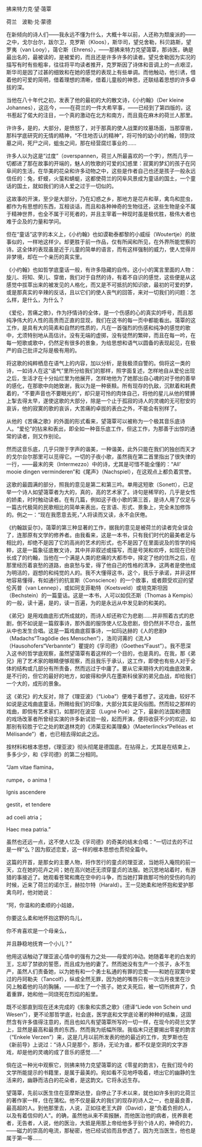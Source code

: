 拂来特力克·望·蔼覃

荷兰　波勒·兑·蒙德

  

  

在新倾向的诗人们——我永远不懂为什么，大概十年以前，人还称为颓废派的——之中，戈尔台尔，跋尔卫，克罗斯（Kloos），斯华司，望兑舍勒，科贝路斯，望罗夷（van Looy），蔼仑斯（Ehrens），——那拂来特力克望蔼覃，那诗医，确是最出名的，最被读的，是被爱的，而且还是许多许多的读者。望兑舍勒因为实况的描写有时有些粗率，往往将平均读者推开，克罗斯因了诗体和音调上的一点艰涩，斯华司是因了过甚的细致和在她的感觉的表现上有些单调。而他触动，他引诱，借着他的可爱的简明，借着理想的清晰，借着儿童般的神思，还联结着思想的许多卓拔的深。

当他在八十年代之初，发表了他的最初的大的散文诗，《小约翰》（Der kleine Johannes），这迄今，——在荷兰的一件大希罕事，——已经到了第四版的，这书惹起了偌大的注目，一个真的激动在北方和南方，而且竟在麻木的荷兰人那里。

许许多，是的，大部分，是愤怒了，对于那真的使人战栗的坟墓场面，当那穿凿，那科学底研究的无情的精神，“不住地否认的精神”，将可怜的幼小的约翰，领到坟墓之间，死尸之间，蛆虫之间，那在经营腐烂事业的……

许多人以为这是“过度”（overspannen，荷兰人所最喜欢的一个字），然而几乎一切都进了那在故事的开端的，魅人的牧歌的可爱的幻惑里：寂寞的梦幻的孩子在冈阜间的生活，在华美的花朵和许多动物之中，这些是作者自己也还是孩子一般永远信任的：兔，虾蟆，火萤和蜻蜓，这都使荷兰的冈阜风景成为童话的国土，一个童话的国土，就如我们的诗人爱之过于一切似的。

这故事的开演，至少是大部分，乃在幻惑之乡，那地方是花卉和草，禽鸟和昆虫，都作为有思想的东西，互相谈话，而且和各种神奇的生物往还，这些生物是全不属于精神世界，也全不属于可死者的，并且主宰着一种现时虽是极优胜，极伟大者也难于企及的力量和学问。

但在“童话”这字的本义上，《小约翰》也如谟勒泰都黎的小威绥（Woutertje）的故事似的，一样地这样少。却更胜于前一作品，仅有所闻和所见，在外界所能觉察的诗。这全体的表现虽是近于儿童的简单的语言，而有这样强制的威力，使人觉得并非梦境，却在一个亲历的真实里。

《小约翰》也如哲学底童话一般，有许多隐藏的自传。这小小的寓言里面的人物：旋儿、将知、荣儿、穿凿，我们对于自然的诗，有着不自识的感觉，这些便是从这感觉中拔萃出来的被发见的人格化，而又是不可抵抗的知识欲，最初的可爱的梦，或是那真实的辛辣的反话，且以它们的使人丧气的回答，来对一切我们的问题：怎么样，是什么，为什么？

《爱伦，苦痛之歌》，作为抒情诗的全体，是一个伤感的心的真实的呼号，而且那纯净伟大的人性的高贵而正直的显现，我们在这书的每一页中都能看出。蔼覃的这工作，是具有大的简素和自然的性质的，凡在一首强烈的伤感和纯净的感觉的歌中，尤须特别地从高估计。没有无端的虚掷，没有徒然的繁碎，而且在每一吟，在每一短歌或歌中，仍然足有很多的景象，为给思想和语气以圆备的表现起见，在极严的自己批评之际是极有用的。

将这歌的纯粹栖息在语气上的内容，加以分析，是我极须自警的。倘将这一类的诗，一如诗人在这“语气”里所分给我们的那样，照字面复述，怎样地自从爱伦出现之后，生活才在十分灿烂里为他展开，怎样地他为了她那出自心魂的对于他的善举的感化，在那歌中向她致谢，我以为是一种亵黩。所有现存的仇敌，沉默着和耗费着的，“不要声音也不要眼光的”，却只是可怜的肉体自己，将他的星儿从他的臂膊上掣去得太早，遂使这歌的大部分，除是一个止于孤寂的诗人的灵魂的无可慰安的哀诉，他的寂寞的歌的哀诉，大苦痛的卓拔的表白之外，不能会有别样了。

从他的《苦痛之歌》的外面的形式看来，望蔼覃可以被称为一个极其音乐底诗人。“爱伦”的拈来和表出，即全如一种音乐底工作，但这工作，为那善于出惊的通常的读者，则又作别论。

然而这音乐底，几乎只限于字声的谐美，一种谐美，此外只能在我们的独创而天才的戈尔台尔那里可以觅得它。一切的子夜小歌，虽然我在第二首里指出了很失律的一行，——最末的夹（Intermezzo）中的诗，尤其是可惜不能全懂的：“All’ mooie dingen verminderen”和《尾声》（Nachspiel），在这观点上都负着赏誉。

这歌的最圆满的部分，照我的意见是第二和第三吟。单用这短歌（Sonett），已足举一个诗人如望蔼覃者为大的，真的，高的艺术家了。诗句是稀罕的，几乎是女性的娇柔，时时触动读者。在有几篇，例如这子夜小歌的第三首，是诗人用了仅足与一篇古代极简的民歌相比的简单来表出，在言语、形式、景象上，完全未加修饰的。例之一：“现在我愿意去死，”人将读而又读，永不会厌倦。

《约翰跋妥尔》，蔼覃的第三种显著的工作，据我的意见是被荷兰的读者完全误会了，连那原有文学的修养者。由我看来，这是一本书，只有我们时代的最美者足与相比的，却绝不是因了它的高尚的艺术的形式，也不是因了在里面说及的哲学的纯粹，这是一篇象征底散文诗，其中并非叙述或描写，而是号哭和欢呼，如现在已经长成了的约翰，当他在一个满是人类的悲痛的大都市中，择定了他的住所之后，在那里经历着哀愁的道路，由哀愁与爱，得了他自己的性格的清净，这两者是使他成为明洁的，遐想的和纯觉的人的。我不大懂得这书，这个，我乐于承诺，并非这样地容易懂得，有如通行的抗宣斯（Conscience）的一个故事，或者颇受欢迎的望伦芮普（van Lennep），或如珂支菲勒特（Koetsveld）或培克斯坦因（Bechstein）的一篇童话。这是一本书，人可以如侃丕斯（Thomas à Kempis）的一般，读十遍，是的，读一百遍，为的是永远从中发见新的和美的。

《弟兄》是用戏曲底形式所成就的，而诗人却还称它为悲剧……并非照着古式的悲剧，倒不如说是一篇叙事诗，那外面的服饰使人忆及悲剧，但仍然并不尽合，虽然从中也发生合唱。这是一篇戏曲底叙事诗，一如玛达赫的《人的悲剧》（Madachs“Tragödie des Menschen”），浩司诃茀的《流人》（Hausohofers“Verbannte”）瞿提的《孚司德》（Goethes“Faust”）。我不愿深入这书的哲学底观察，虽然望蔼覃有着这样的一个目的，也是真的。在我，那《弟兄》用了艺术家的眼睛便够观察，而且我乐于承认，这工作，即使也有些人对于全体的结构或几部分有所责备，然而远过于中庸了。要从它来期待大的戏曲底效果，是不行的，但它的最好的地方，如彼得和伊凡在墨斯科侯家的弟兄血战，却给我们一个大的，成形的景象。

这《弟兄》的大反对，除了《理亚波》（“Lioba”）便难于着想了。这戏曲，较好不如说是这戏曲底童话，所赐给我们的印象，大部分其实是风俗图。然而较之那样的戏曲，即倘有艺术家们，如那时在波亚（Lugné Poé）之下，最新的法国和德国的戏场改革者所曾经实演的许多新试验一般，起而开演，便将收获不少的欢迎，如那别有较胜于它之处的默退林克的《沛莱亚和美理桑》（Maeterlincks“Pelléas et Mélisande”）者，也已相去得如此之远。

按材料和根本思想，《理亚波》彻头彻尾是德国底。在拈得上，尤其是在结束上，多多少少，和《孚司德》的第二分相同。

  

“Jam vitae flamina，

rumpe，o anima！

Ignis ascendere

gestit，et tendere

ad coeli atria；

Haec mea patria.”

  

虽然也还远一点，这不使人忆及《孚司德》的奇美的结末合唱：“一切过去的不过是一样”么？因为叙述恋爱，这一样的根本思想也贯彻全篇中。

这篇的开首，是那女的主要人物，将作苦行的童贞的理亚波，当她将入庵院的前一天，立在她的花卉之间；她在高兴她还无须穿童贞的法服。她沉思地站着时，有游猎的事接近了。她观看苍鹭和鹰在空中的斗争，而当她打算救那可怜的受伤的鸟的时候，近来了荷兰的诺尔王，赫拉尔特（Harald）。王一见她柔和地怀抱和爱护那禽鸟时，他对她说：

“阿，你温和的柔顺的小姑娘，

你要这么柔和地怀抱这野的鸟儿，

你不肯喜欢是一个母亲么，

并且静稳地抚育一个小儿？”

  

他用这话触动了理亚波心情中的强有力之处——母爱的冲动。她随着年老的白发的王，忘却了禁欲的誓愿，而且成为他的妻了。然而她没有生产一个孩子，永不生产，虽然人们责备她，以为她有和一个勇士私通的有罪的恋爱——和她在寂寞中爱过的丹珂勒夫（Tancolf），纵或全然无罪，因为她的嘴唇只有一次当月夜里在沙冈上触着他的马的胸脯，——却生了一个孩子。她丈夫死后，被一切所摈弃了，负着重罪，她和他一同烧死在烈焰的船里。

既不论那直到现在还未完成的《影象和实质之歌》（德译“Liede von Schein und Wesen”），更不论那哲学底，社会底，医学底和文学底论著的种种的结集，这固然含有许多值得注意的，而且也如凡有望蔼覃所写的一切一样，在现今的荷兰文学上，显然是最高和最贵的东西，然而我为纸幅所限。我临末只还要揭出零星的韵言（“Enkele Verzen”）来，这是几月以前所发表的他的最近的工作，克罗斯也在《新前导》上说过：“诗人只是那个，那诗，无论为谁，都不仅是空洞的文字游戏，却是他的灵魂的成了音乐的感觉……”

倘在这一种光中观察它，则拂来特力克望蔼覃的这《零星的韵言》，在我们现今的文学所能提示的书籍里，是属于最美的。宛如看不见地呼吸着，喷出它的幽静的生活来的，幽静而洁白的花朵者，是这韵文。它将永远生存。

望蔼覃，先前以医生住在亚摩斯达登，自停止了手术以来，就也如许多别的北荷兰的著作家一样，住在蒲松。他不仅是最大的我们的现存的诗人之一，也是最良善，最高超的人。到他那里去，人说，正如往老王大辟（David），是“负着负担的人，以及有着信仰的人”。的确，虽然他从来不索报酬，而他医治他的病者，抚养衰老者，无告者，人说，他的医治，大抵是用那上帝给他多于别个诗人的，神奇的力，——磁力的崇高的电流，那秘密，他已经试验而且参透了。因为充当医生，他也是属于第一等……